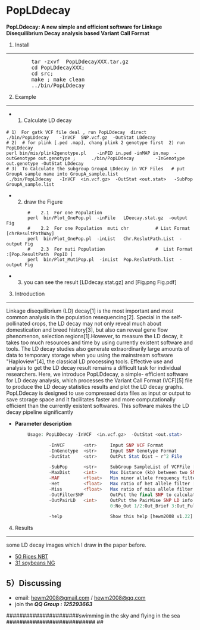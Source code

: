 # PopLDdecay
<b>PopLDdecay: A new simple and efficient software for Linkage Disequilibrium Decay analysis based Variant Call Format</b>

1) Install
------------
<pre>
        tar -zxvf  PopLDdecayXXX.tar.gz
        cd PopLDdecayXXX;
        cd src;
        make ; make clean
        ../bin/PopLDdecay
</pre>
2) Example
------------
* 1) Calculate LD decay
```
# 1） For gatk VCF file deal , run PopLDdecay  direct
./bin/PopLDdecay    -InVCF  SNP.vcf.gz  -OutStat LDdecay   
# 2)  # for plink [.ped .map], chang plink 2 genotype first  2) run PopLDdecay  
perl bin/mis/plink2genotype.pl    -inPED in.ped -inMAP in.map  -outGenotype out.genotype ;      ./bin/PopLDdecay        -InGenotype out.genotype -OutStat LDdecay 
# 3)  To Calculate the subgroup GroupA LDdecay in VCF Files   # put GroupA sample name into GroupA_sample.list
 ./bin/PopLDdecay   -InVCF  <in.vcf.gz>  -OutStat <out.stat>   -SubPop    GroupA_sample.list
```
* 2) draw the Figure
```
        #    2.1  For one Population
        perl  bin/Plot_OnePop.pl  -inFile   LDeecay.stat.gz  -output  Fig
        #    2.2  For one Population  muti chr          # List Format [chrResultPathWay]
        perl  bin/Plot_OnePop.pl  -inList   Chr.ReslutPath.List  -output Fig
        #    2.3  For muti Population                   #  List Format :[Pop.ResultPath  PopID ]
        perl  bin/Plot_MutiPop.pl  -inList  Pop.ReslutPath.list  -output Fig
```
* 3) you can see the  result  [LDdecay.stat.gz]  and   [Fig.png Fig.pdf]

3) Introduction
------------
Linkage disequilibrium (LD) decay[1] is the most important and most common analysis in the population resequencing[2]. Special in the self-pollinated crops, the LD decay may not only reveal much about domestication and breed history[3], but also can reveal gene flow phenomenon, selection regions[1].However, to measure the LD decay, it takes too much resources and time by using currently existent software and tools. The LD decay studies also generate extraordinarily large amounts of data to temporary storage when you using the mainstream software "Haploview"[4], the classical LD processing tools. Effective use and analysis to get the LD decay result remains a difficult task for individual researchers. Here, we introduce PopLDdecay, a simple- efficient software for LD decay analysis, which processes the Variant Call Format (VCF)[5] file to produce the LD decay statistics results and plot the LD decay graphs. PopLDdecay is designed to use compressed data files as input or output to save storage space and it facilitates faster and more computationally efficient than the currently existent softwares. This software makes the LD decay pipeline significantly
* <b> Parameter description</b>
```php
        Usage: PopLDDecay -InVCF  <in.vcf.gz>  -OutStat <out.stat>

                -InVCF       <str>     Input SNP VCF Format
                -InGenotype  <str>     Input SNP Genotype Format
                -OutStat     <str>     OutPut Stat Dist ~ r^2 File

                -SubPop      <str>     SubGroup SampleList of VCFFile [ALLsample]
                -MaxDist     <int>     Max Distance (kb) between two SNP [300]
                -MAF         <float>   Min minor allele frequency filter [0.005]
                -Het         <float>   Max ratio of het allele filter [0.88]
                -Miss        <float>   Max ratio of miss allele filter [0.25]
                -OutFilterSNP          OutPut the final SNP to calculate
                -OutPairLD   <int>     OutPut the PairWise SNP LD info [0]
                                       0:No_Out 1/2:Out_Brief 3:Out_Full

                -help                  Show this help [hewm2008 v1.22]
```
4) Results
------------
some LD decay images which I draw in the paper before.

* [50 Rices NBT](http://www.nature.com/nbt/journal/v30/n1/images/nbt.2050-F2.jpg)
* [31 soybeans  NG]( http://www.nature.com/ng/journal/v42/n12/images/ng.715-F1.jpg)

5）Discussing
------------
- email: hewm2008@gmail.com / hewm2008@qq.com  
- join the<b><i> QQ Group : 125293663</b></i>



######################swimming in the sky and flying in the sea ########################### ##

